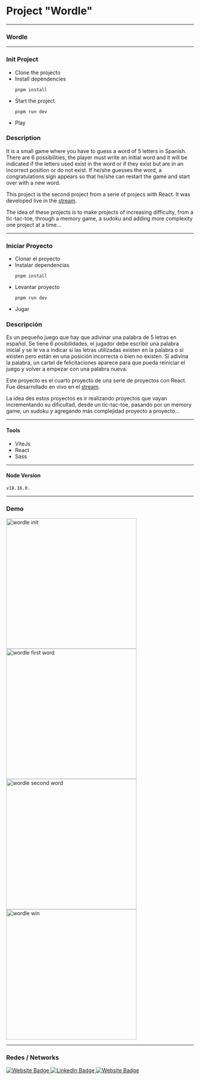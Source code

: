 # Project "Wordle"

---

### Wordle

---

### Init Project

* Clone the projecto
* Install dependencies
  ```
  pnpm install
  ```
* Start the project
  ```
  pnpm run dev
  ```
* Play

### Description

It is a small game where you have to guess a word of 5 letters in Spanish. There are 6 possibilities, the player must write an initial word and it will be indicated if the letters used exist in the word or if they exist but are in an incorrect position or do not exist. If he/she guesses the word, a congratulations sign appears so that he/she can restart the game and start over with a new word.

This project is the second project from a serie of projecs with React.
It was developed live in the [stream](https://www.twitch.tv/codigodemarras).

The idea of these projects is to make projects of increasing difficulty, from a tic-tac-toe, through a memory game, a sudoku and adding more complexity one project at a time...

---

### Iniciar Proyecto

* Clonar el proyecto
* Instalar dependencias
  ```
  pnpm install
  ```
* Levantar proyecto
  ```
  pnpm run dev
  ```
* Jugar

### Descripción

Es un pequeño juego que hay que adivinar una palabra de 5 letras en español. Se tiene 6 posibilidades, el jugador debe escribir una palabra inicial y se le va a indicar si las letras utilizadas existen en la palabra o si existen pero están en una posición incorrecta o bien no existen. Si adivina la palabra, un cartel de felicitaciones aparece para que pueda reiniciar el juego y volver a empezar con una palabra nueva.

Este proyecto es el cuarto proyecto de una serie de proyectos con React.
Fue desarrollado en vivo en el [stream](https://www.twitch.tv/codigodemarras).

La idea des estos proyectos es ir realizando proyectos que vayan incrementando su dificultad, desde un tic-tac-toe, pasando por un memory game, un sudoku y agregando más complejidad proyecto a proyecto...

---

#### Tools

- ViteJs
- React
- Sass

---

#### Node Version
```
v18.16.0.
```

---

### Demo

<div>
  <img src="https://firebasestorage.googleapis.com/v0/b/webresources-d9542.appspot.com/o/wordle-project%2Fwordle-init.png?alt=media&token=56269054-58cc-406d-9f57-17c4e6b1c5bf" width="350" title="wordle init">

  <img src="https://firebasestorage.googleapis.com/v0/b/webresources-d9542.appspot.com/o/wordle-project%2Fwordle-first-word.png?alt=media&token=fbb99b36-f743-4d5a-8217-4799525dc5aa" width="350" title="wordle first word">

  <img src="https://firebasestorage.googleapis.com/v0/b/webresources-d9542.appspot.com/o/wordle-project%2Fwordle-second-word.png?alt=media&token=da6aaf13-cef3-4093-8523-a29d5e268e6e" width="350" title="wordle second word">

  <img src="https://firebasestorage.googleapis.com/v0/b/webresources-d9542.appspot.com/o/wordle-project%2Fwordle-win.png?alt=media&token=9dabc393-798b-4594-83b0-23d1eb79e389" width="350" title="wordle win">
</div>

---

### Redes / Networks

<div id="badges">
  <a href="https://walterradduso.dev/" target="_blank">
    <img src="https://img.shields.io/badge/website-8a0606?style=for-the-badge&logo=About.me&logoColor=FFFFFF" alt="Website Badge"/>
  </a>
  <a href="https://linkedin.walterradduso.com/" target="_blank">
    <img src="https://img.shields.io/badge/LinkedIn-0077B5?style=for-the-badge&logo=linkedin&logoColor=FFFFFF" alt="LinkedIn Badge"/>
  </a>
  <a href="https://twitter.com/walterradduso" target="_blank">
    <img src="https://img.shields.io/badge/twitter-00acee?style=for-the-badge&logo=twitter&logoColor=FFFFFF" alt="Website Badge"/>
  </a>
</div>
